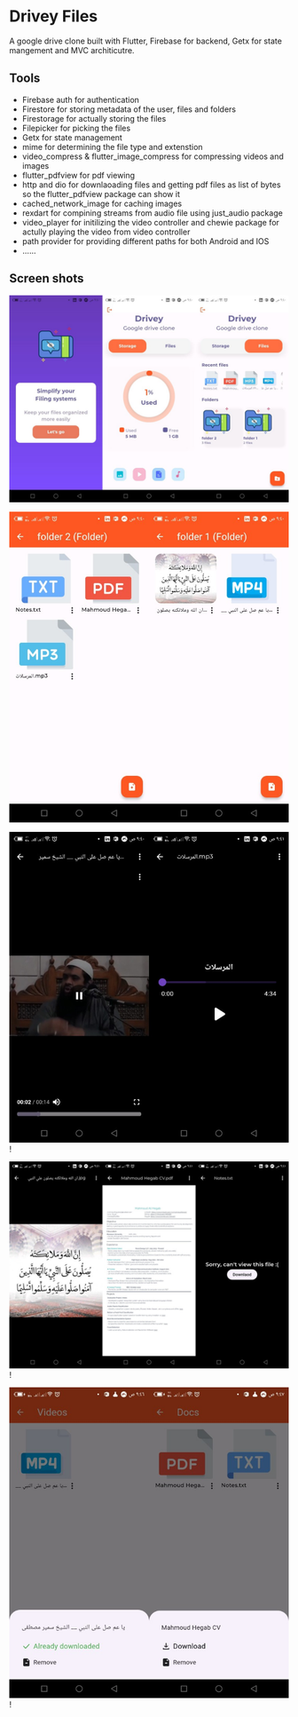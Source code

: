 # Drivey Files
A google drive clone built with Flutter, Firebase for backend, Getx for state mangement and MVC architicutre.

## Tools
- Firebase auth for authentication
- Firestore for storing metadata of the user, files and folders
- Firestorage for actually storing the files
- Filepicker for picking the files
- Getx for state management
- mime for determining the file type and extenstion
- video_compress & flutter_image_compress for compressing videos and images
- flutter_pdfview for pdf viewing
- http and dio for downlaoading files and getting pdf files as list of bytes so the flutter_pdfview package can show it
- cached_network_image for caching images
- rexdart for compining streams from audio file using just_audio package 
- video_player for initilizing the video controller and chewie package for actully playing the video from video controller
- path provider for providing different paths for both Android and IOS
- ......

## Screen shots

![Alt text](screenshots/1.jpg)

![Alt text](screenshots/2.jpg)

![Alt text](screenshots/3.jpg)!

![Alt text](screenshots/4.jpg)!

![Alt text](screenshots/5.jpg)!
